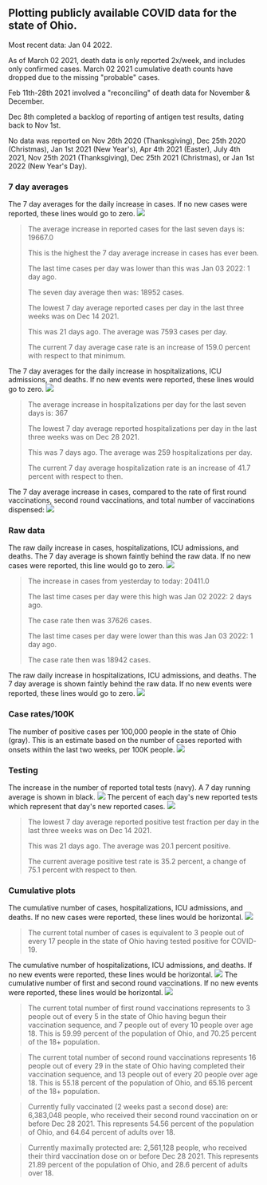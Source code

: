 ## Plotting publicly available COVID data for the state of Ohio. 

Most recent data: Jan 04 2022. 

As of March 02 2021, death data is only reported 2x/week, and includes only confirmed cases. March 02 2021 cumulative death counts have dropped due to the missing "probable" cases.

Feb 11th-28th 2021 involved a "reconciling" of death data for November & December.

Dec 8th completed a backlog of reporting of antigen test results, dating back to Nov 1st.

No data was reported on Nov 26th 2020 (Thanksgiving), Dec 25th 2020 (Christmas), Jan 1st 2021 (New Year's), Apr 4th 2021 (Easter), July 4th 2021, Nov 25th 2021 (Thanksgiving), Dec 25th 2021 (Christmas), or Jan 1st 2022 (New Year's Day).
### 7 day averages
The 7 day averages for the daily increase in cases. If no new cases were reported, these lines would go to zero.
![](7dayaverage_cases.png)

>The average increase in reported cases for the last seven days is: 19667.0
>
>This is the highest the 7 day average increase in cases has ever been.
>
>The last time cases per day was lower than this was Jan 03 2022: 1 day ago.
>
>The seven day average then was: 18952 cases.
>
>The lowest 7 day average reported cases per day in the last three weeks was on Dec 14 2021.
>
>This was 21 days ago. The average was 7593 cases per day.
>
>The current 7 day average case rate is an increase of 159.0 percent with respect to that minimum.

The 7 day averages for the daily increase in hospitalizations, ICU admissions, and deaths. If no new events were reported, these lines would go to zero.
![](7dayaverage_hospital.png)

>The average increase in hospitalizations per day for the last seven days is: 367
>
>The lowest 7 day average reported hospitalizations per day in the last three weeks was on Dec 28 2021.
>
>This was 7 days ago. The average was 259 hospitalizations per day.
>
>The current 7 day average hospitalization rate is an increase of 41.7 percent with respect to then.

The 7 day average increase in cases, compared to the rate of first round vaccinations, second round vaccinations, and total number of vaccinations dispensed:
![](DailyVaccinationsCases.png)

### Raw data
The raw daily increase in cases, hospitalizations, ICU admissions, and deaths. The 7 day average is shown faintly behind the raw data. If no new cases were reported, this line would go to zero.
![](DailyCases.png)

>The increase in cases from yesterday to today: 20411.0 
>
>The last time cases per day were this high was Jan 02 2022: 2 days ago. 
>
>The case rate then was 37626 cases.
>
>The last time cases per day were lower than this was Jan 03 2022: 1 day ago. 
>
>The case rate then was 18942 cases.

The raw daily increase in hospitalizations, ICU admissions, and deaths. The 7 day average is shown faintly behind the raw data. If no new events were reported, these lines would go to zero.
![](DailyHospitalizations.png)

### Case rates/100K 

The number of positive cases per 100,000 people in the state of Ohio (gray). This is an estimate based on the number of cases reported with onsets within the last two weeks, per 100K people.
![](7dayaverage_rate.png)
### Testing

The increase in the number of reported total tests (navy). A 7 day running average is shown in black.
![](DailyTests.png)
The percent of each day's new reported tests which represent that day's new reported cases.
![](percentpositive_tests.png)

>The lowest 7 day average reported positive test fraction per day in the last three weeks was on Dec 14 2021.
>
>This was 21 days ago. The average was 20.1 percent positive. 
>
>The current average positive test rate is 35.2 percent, a change of 75.1 percent with respect to then. 

### Cumulative plots
The cumulative number of cases, hospitalizations, ICU admissions, and deaths. If no new cases were reported, these lines would be horizontal.
![](Cases.png)

>The current total number of cases is equivalent to 3 people out of every 17 people in the state of Ohio having tested positive for COVID-19.

The cumulative number of hospitalizations, ICU admissions, and deaths. If no new events were reported, these lines would be horizontal.
![](Hospitalizations.png)
The cumulative number of first and second round vaccinations. If no new events were reported, these lines would be horizontal.
![](Vaccinations.png)

>The current total number of first round vaccinations represents to 3 people out of every 5 in the state of Ohio having begun their vaccination sequence, and 7 people out of every 10 people over age 18.
 >This is 59.99 percent of the population of Ohio, and 70.25 percent of the 18+ population.

>The current total number of second round vaccinations represents 16 people out of every 29 in the state of Ohio having completed their vaccination sequence, and 13 people out of every 20 people over age 18. 
>This is 55.18 percent of the population of Ohio, and 65.16 percent of the 18+ population.

>Currently fully vaccinated (2 weeks past a second dose) are: 6,383,048 people, who received their second round vaccination on or before Dec 28 2021.
>This represents 54.56 percent of the population of Ohio, and 64.64 percent of adults over 18.

>Currently maximally protected are: 2,561,128 people, who received their third vaccination dose on or before Dec 28 2021.
>This represents 21.89 percent of the population of Ohio, and 28.6 percent of adults over 18.

